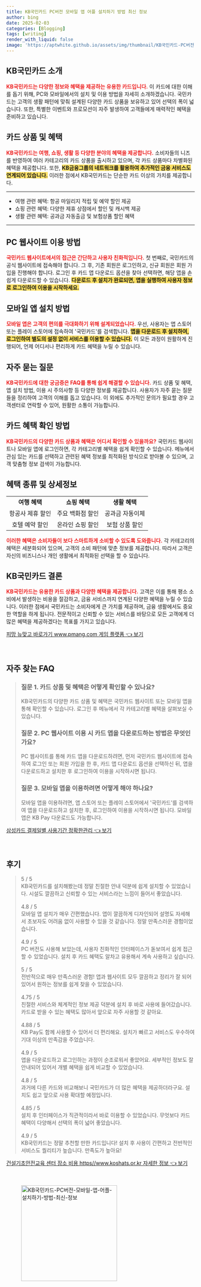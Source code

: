 ```yaml
---
title: KB국민카드 PC버전 모바일 앱 어플 설치하기 방법 최신 정보
author: bing
date: 2025-02-03
categories: [Blogging]
tags: [writing]
render_with_liquid: false
image: 'https://aptwhite.github.io/assets/img/thumbnail/KB국민카드-PC버전-모바일-앱-어플-설치하기-방법-최신-정보.webp'
---
```

<h2 id='KB국민카드_소개'>KB국민카드 소개</h2>

<p><b><span style="color: #ee2323;">KB국민카드는 다양한 정보와 혜택을 제공하는 유용한 카드입니다.</span></b> 이 카드에 대한 이해를 돕기 위해, PC와 모바일에서의 설치 및 이용 방법을 자세히 소개하겠습니다. 국민카드는 고객의 생활 패턴에 맞춰 설계된 다양한 카드 상품을 보유하고 있어 선택의 폭이 넓습니다. 또한, 특별한 이벤트와 프로모션이 자주 발생하여 고객들에게 매력적인 혜택을 준비하고 있습니다.</p>

<h2 id='카드_상품_및_혜택'>카드 상품 및 혜택</h2>

<p><b><span style="color: #ee2323;">KB국민카드는 여행, 쇼핑, 생활 등 다양한 분야의 혜택을 제공합니다.</span></b> 소비자들의 니즈를 반영하여 여러 카테고리의 카드 상품을 출시하고 있으며, 각 카드 상품마다 차별화된 혜택을 제공합니다. 또한, <b><span style="background-color: #ffe066;">KB금융그룹의 네트워크를 활용하여 추가적인 금융 서비스도 연계되어 있습니다.</span></b> 이러한 점에서 KB국민카드는 단순한 카드 이상의 가치를 제공합니다.</p>

<hr />

<ul>
    <li>여행 관련 혜택: 항공 마일리지 적립 및 예약 할인 제공</li>
    <li>쇼핑 관련 혜택: 다양한 제휴 상점에서 할인 및 캐시백 제공</li>
    <li>생활 관련 혜택: 공과금 자동출금 및 보험상품 할인 혜택</li>
</ul>

<hr />

<h2 id='PC웹사이트_이용_방법'>PC 웹사이트 이용 방법</h2>

<p><b><span style="color: #ee2323;">국민카드 웹사이트에서의 접근은 간단하고 사용자 친화적입니다.</span></b> 첫 번째로, 국민카드의 공식 웹사이트에 접속해야 합니다. 그 후, 기존 회원은 로그인하고, 신규 회원은 회원 가입을 진행해야 합니다. 로그인 후 카드 앱 다운로드 옵션을 찾아 선택하면, 해당 앱을 손쉽게 다운로드할 수 있습니다. <b><span style="background-color: #ffe066;">다운로드 후 설치가 완료되면, 앱을 실행하여 사용자 정보로 로그인하여 이용을 시작하세요.</span></b></p>

<h2 id='모바일_앱_설치_방법'>모바일 앱 설치 방법</h2>

<p><b><span style="color: #ee2323;">모바일 앱은 고객의 편의를 극대화하기 위해 설계되었습니다.</span></b> 우선, 사용자는 앱 스토어 또는 플레이 스토어에 접속하여 '국민카드'를 검색합니다. <b><span style="background-color: #ffe066;">앱을 다운로드 후 설치하여, 로그인하여 별도의 설정 없이 서비스를 이용할 수 있습니다.</span></b> 이 모든 과정이 원활하게 진행되어, 언제 어디서나 편리하게 카드 혜택을 누릴 수 있습니다.</p>

<h2 id='자주_묻는_질문'>자주 묻는 질문</h2>

<p><b><span style="color: #ee2323;">KB국민카드에 대한 궁금증은 FAQ를 통해 쉽게 해결할 수 있습니다.</span></b> 카드 상품 및 혜택, 앱 설치 방법, 이용 시 주의사항 등 다양한 정보를 제공합니다. 사용자가 자주 묻는 질문들을 정리하여 고객의 이해를 돕고 있습니다. 이 외에도 추가적인 문의가 필요할 경우 고객센터로 연락할 수 있어, 원활한 소통이 가능합니다.</p>

<h2 id='카드_혜택_확인_방법'>카드 혜택 확인 방법</h2>

<p><b><span style="color: #ee2323;">KB국민카드의 다양한 카드 상품과 혜택은 어디서 확인할 수 있을까요?</span></b> 국민카드 웹사이트나 모바일 앱에 로그인하면, 각 카테고리별 혜택을 쉽게 확인할 수 있습니다. 메뉴에서 관심 있는 카드를 선택하고 관련된 혜택 정보를 최적화된 방식으로 받아볼 수 있으며, 고객 맞춤형 정보 검색이 가능합니다.</p>

<h2 id='혜택_종류_및_상세정보'>혜택 종류 및 상세정보</h2>

<table>
    <tr>
        <td style="text-align: center; height: 17px;"><b>여행 혜택</b></td>
        <td style="text-align: center; height: 17px;"><b>쇼핑 혜택</b></td>
        <td style="text-align: center; height: 17px;"><b>생활 혜택</b></td>
    </tr>
    <tr>
        <td style="text-align: center; height: 17px;">항공사 제휴 할인</td>
        <td style="text-align: center; height: 17px;">주요 백화점 할인</td>
        <td style="text-align: center; height: 17px;">공과금 자동이체</td>
    </tr>
    <tr>
        <td style="text-align: center; height: 17px;">호텔 예약 할인</td>
        <td style="text-align: center; height: 17px;">온라인 쇼핑 할인</td>
        <td style="text-align: center; height: 17px;">보험 상품 할인</td>
    </tr>
</table>

<p><b><span style="color: #ee2323;">이러한 혜택은 소비자들이 보다 스마트하게 소비할 수 있도록 도와줍니다.</span></b> 각 카테고리의 혜택은 세분화되어 있으며, 고객의 소비 패턴에 맞춘 정보를 제공합니다. 따라서 고객은 자신의 비즈니스나 개인 생활에서 최적화된 선택을 할 수 있습니다.</p>

<h2 id='KB국민카드_결론'>KB국민카드 결론</h2>

<p><b><span style="color: #ee2323;">KB국민카드는 유용한 카드 상품과 다양한 혜택을 제공합니다.</span></b> 고객은 이를 통해 평소 소비에서 발생하는 비용을 절감하고, 금융 서비스까지 연계된 다양한 혜택을 누릴 수 있습니다. 이러한 점에서 국민카드는 소비자에게 큰 가치를 제공하며, 금융 생활에서도 중요한 역할을 하게 됩니다. 전문적이고 신뢰할 수 있는 서비스를 바탕으로 모든 고객에게 더 많은 혜택을 제공하겠다는 목표를 가지고 있습니다.</p>
<p><a class="click-button" title="피망 뉴맞고 바로가기 www.pmang.com 게임 플랫폼" href="https://aptwhite.github.io/posts/%ED%94%BC%EB%A7%9D-%EB%89%B4%EB%A7%9E%EA%B3%A0-%EB%B0%94%EB%A1%9C%EA%B0%80%EA%B8%B0-www.pmang.com-%EA%B2%8C%EC%9E%84-%ED%94%8C%EB%9E%AB%ED%8F%BC/" rel="dofollow">피망 뉴맞고 바로가기 www.pmang.com 게임 플랫폼 👈 보기</a></p><br>
<h2 id='자주_찾는_FAQ'>자주 찾는 FAQ</h2>
<div itemscope="" itemtype="https://schema.org/FAQPage"> 
<blockquote> 
<div itemscope="" itemprop="mainEntity" itemtype="https://schema.org/Question"> 
<h3 itemprop="name">질문 1. 카드 상품 및 혜택은 어떻게 확인할 수 있나요? </h3> 
<div itemscope="" itemprop="acceptedAnswer" itemtype="https://schema.org/Answer"> 
<span itemprop="text"> 
<p>KB국민카드의 다양한 카드 상품 및 혜택은 국민카드 웹사이트 또는 모바일 앱을 통해 확인할 수 있습니다. 로그인 후 메뉴에서 각 카테고리별 혜택을 살펴보실 수 있습니다.</p> 
</span> 
</div> 
</div> 

<div itemscope="" itemprop="mainEntity" itemtype="https://schema.org/Question"> 
<h3 itemprop="name">질문 2. PC 웹사이트 이용 시 카드 앱을 다운로드하는 방법은 무엇인가요? </h3> 
<div itemscope="" itemprop="acceptedAnswer" itemtype="https://schema.org/Answer"> 
<span itemprop="text"> 
<p>PC 웹사이트를 통해 카드 앱을 다운로드하려면, 먼저 국민카드 웹사이트에 접속하여 로그인 또는 회원 가입을 한 후, 카드 앱 다운로드 옵션을 선택하신 뒤, 앱을 다운로드하고 설치한 후 로그인하여 이용을 시작하시면 됩니다.</p> 
</span> 
</div> 
</div> 

<div itemscope="" itemprop="mainEntity" itemtype="https://schema.org/Question"> 
<h3 itemprop="name">질문 3. 모바일 앱을 이용하려면 어떻게 해야 하나요?</h3> 
<div itemscope="" itemprop="acceptedAnswer" itemtype="https://schema.org/Answer"> 
<span itemprop="text"> 
<p>모바일 앱을 이용하려면, 앱 스토어 또는 플레이 스토어에서 '국민카드'를 검색하여 앱을 다운로드하고 설치한 후, 로그인하여 이용을 시작하시면 됩니다. 모바일 앱은 KB Pay 다운로드도 가능합니다.</p> 
</span> 
</div> 
</div> 
</blockquote> 
</div>
<p><a class="click-button" title="삼성카드 결제일별 사용기간 정확한관리" href="https://aptwhite.github.io/posts/%EC%82%BC%EC%84%B1%EC%B9%B4%EB%93%9C-%EA%B2%B0%EC%A0%9C%EC%9D%BC%EB%B3%84-%EC%82%AC%EC%9A%A9%EA%B8%B0%EA%B0%84-%EC%A0%95%ED%99%95%ED%95%9C%EA%B4%80%EB%A6%AC/" rel="dofollow">삼성카드 결제일별 사용기간 정확한관리 👈 보기</a></p><br>
<h2 id='후기'>후기</h2>
<div itemscope itemtype="https://schema.org/Product">
  <blockquote>
  <div itemprop="review" itemscope itemtype="https://schema.org/Review">
      <div itemprop="reviewRating" itemscope itemtype="https://schema.org/Rating"> <span itemprop="ratingValue">5</span> / <span itemprop="bestRating">5</span> </div>
      <span itemprop="reviewBody">KB국민카드를 설치해봤는데 정말 친절한 안내 덕분에 쉽게 설치할 수 있었습니다. 시설도 깔끔하고 신뢰할 수 있는 서비스라는 느낌이 들어서 좋았습니다.</span>
  </div>
  <br>
  <div itemprop="review" itemscope itemtype="https://schema.org/Review">
      <div itemprop="reviewRating" itemscope itemtype="https://schema.org/Rating"> <span itemprop="ratingValue">4.8</span> / <span itemprop="bestRating">5</span> </div>
      <span itemprop="reviewBody">모바일 앱 설치가 매우 간편했습니다. 앱이 깔끔하게 디자인되어 설명도 자세해서 초보자도 어려움 없이 사용할 수 있을 것 같습니다. 정말 만족스러운 경험이었습니다.</span>
  </div>
  <br>
  <div itemprop="review" itemscope itemtype="https://schema.org/Review">
      <div itemprop="reviewRating" itemscope itemtype="https://schema.org/Rating"> <span itemprop="ratingValue">4.9</span> / <span itemprop="bestRating">5</span> </div>
      <span itemprop="reviewBody">PC 버전도 사용해 보았는데, 사용자 친화적인 인터페이스가 돋보여서 쉽게 접근할 수 있었습니다. 설치 후 카드 혜택도 알차고 유용해서 계속 사용하고 싶습니다.</span>
  </div>
  <br>
  <div itemprop="review" itemscope itemtype="https://schema.org/Review">
      <div itemprop="reviewRating" itemscope itemtype="https://schema.org/Rating"> <span itemprop="ratingValue">5</span> / <span itemprop="bestRating">5</span> </div>
      <span itemprop="reviewBody">전반적으로 매우 만족스러운 경험! 앱과 웹사이트 모두 깔끔하고 정리가 잘 되어 있어서 원하는 정보를 쉽게 찾을 수 있었습니다.</span>
  </div>
  <br>
  <div itemprop="review" itemscope itemtype="https://schema.org/Review">
      <div itemprop="reviewRating" itemscope itemtype="https://schema.org/Rating"> <span itemprop="ratingValue">4.75</span> / <span itemprop="bestRating">5</span> </div>
      <span itemprop="reviewBody">친절한 서비스와 체계적인 정보 제공 덕분에 설치 후 바로 사용에 들어갔습니다. 카드로 받을 수 있는 혜택도 많아서 앞으로 자주 사용할 것 같아요.</span>
  </div>
  <br>
  <div itemprop="review" itemscope itemtype="https://schema.org/Review">
      <div itemprop="reviewRating" itemscope itemtype="https://schema.org/Rating"> <span itemprop="ratingValue">4.88</span> / <span itemprop="bestRating">5</span> </div>
      <span itemprop="reviewBody">KB Pay도 함께 사용할 수 있어서 더 편리해요. 설치가 빠르고 서비스도 우수하여 기대 이상의 만족감을 주었습니다.</span>
  </div>
  <br>
  <div itemprop="review" itemscope itemtype="https://schema.org/Review">
      <div itemprop="reviewRating" itemscope itemtype="https://schema.org/Rating"> <span itemprop="ratingValue">4.9</span> / <span itemprop="bestRating">5</span> </div>
      <span itemprop="reviewBody">앱을 다운로드하고 로그인하는 과정이 순조로워서 좋았어요. 세부적인 정보도 잘 안내되어 있어서 개별 혜택을 쉽게 비교할 수 있었습니다.</span>
  </div>
  <br>
  <div itemprop="review" itemscope itemtype="https://schema.org/Review">
      <div itemprop="reviewRating" itemscope itemtype="https://schema.org/Rating"> <span itemprop="ratingValue">4.8</span> / <span itemprop="bestRating">5</span> </div>
      <span itemprop="reviewBody">과거에 다른 카드와 비교해보니 국민카드가 더 많은 혜택을 제공하더라구요. 설치도 쉽고 앞으로 사용 확대할 예정입니다.</span>
  </div>
  <br>
  <div itemprop="review" itemscope itemtype="https://schema.org/Review">
      <div itemprop="reviewRating" itemscope itemtype="https://schema.org/Rating"> <span itemprop="ratingValue">4.85</span> / <span itemprop="bestRating">5</span> </div>
      <span itemprop="reviewBody">설치 후 인터페이스가 직관적이라서 바로 이용할 수 있었습니다. 무엇보다 카드 혜택이 다양해서 선택의 폭이 넓어 좋았습니다.</span>
  </div>
  <br>
  <div itemprop="review" itemscope itemtype="https://schema.org/Review">
      <div itemprop="reviewRating" itemscope itemtype="https://schema.org/Rating"> <span itemprop="ratingValue">4.9</span> / <span itemprop="bestRating">5</span> </div>
      <span itemprop="reviewBody">KB국민카드는 정말 추천할 만한 카드입니다! 설치 후 사용이 간편하고 전반적인 서비스도 퀄리티가 높습니다. 만족도가 높아요!</span>
  </div>
  </blockquote>
</div>
<p><a class="click-button" title="건설기초안전교육 센터 장소 비용 https//www.koshats.or.kr 자세한 정보" href="https://aptwhite.github.io/posts/%EA%B1%B4%EC%84%A4%EA%B8%B0%EC%B4%88%EC%95%88%EC%A0%84%EA%B5%90%EC%9C%A1-%EC%84%BC%ED%84%B0-%EC%9E%A5%EC%86%8C-%EB%B9%84%EC%9A%A9-httpswww.koshats.or.kr-%EC%9E%90%EC%84%B8%ED%95%9C-%EC%A0%95%EB%B3%B4/" rel="dofollow">건설기초안전교육 센터 장소 비용 https//www.koshats.or.kr 자세한 정보 👈 보기</a></p><br>
<figure class="image"><img src="https://aptwhite.github.io/assets/img/thumbnail/KB국민카드-PC버전-모바일-앱-어플-설치하기-방법-최신-정보.webp" alt="KB국민카드-PC버전-모바일-앱-어플-설치하기-방법-최신-정보" width="256" height="256"></figure>